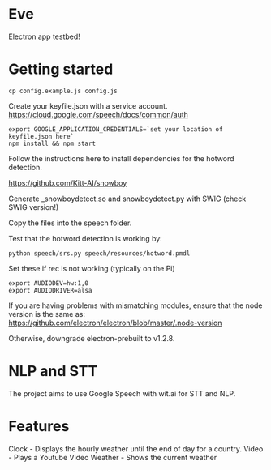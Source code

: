 # Eve

Electron app testbed!

# Getting started

```
cp config.example.js config.js
```

Create your keyfile.json with a service account.
https://cloud.google.com/speech/docs/common/auth

```
export GOOGLE_APPLICATION_CREDENTIALS=`set your location of keyfile.json here`
npm install && npm start
```

Follow the instructions here to install dependencies for the hotword detection.

https://github.com/Kitt-AI/snowboy

Generate _snowboydetect.so and snowboydetect.py with SWIG (check SWIG version!)

Copy the files into the speech folder.

Test that the hotword detection is working by:

```
python speech/srs.py speech/resources/hotword.pmdl
```

Set these if rec is not working (typically on the Pi)

```
export AUDIODEV=hw:1,0
export AUDIODRIVER=alsa
```

If you are having problems with mismatching modules, ensure that the node version is the same as:
https://github.com/electron/electron/blob/master/.node-version

Otherwise, downgrade electron-prebuilt to v1.2.8.


# NLP and STT
The project aims to use Google Speech with wit.ai for STT and NLP.

# Features
Clock - Displays the hourly weather until the end of day for a country.
Video - Plays a Youtube Video
Weather - Shows the current weather

